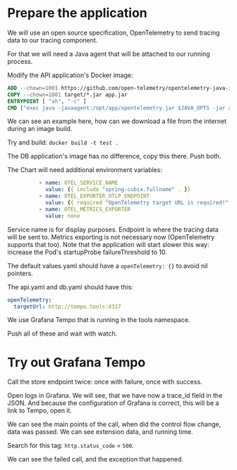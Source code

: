 # Prepare the application

We will use an open source specification, OpenTelemetry to send tracing data to our tracing component.

For that we will need a Java agent that will be attached to our running process.

Modify the API application's Docker image:

```Dockerfile
ADD --chown=1001 https://github.com/open-telemetry/opentelemetry-java-instrumentation/releases/download/v1.20.2/opentelemetry-javaagent.jar opentelemetry.jar
COPY --chown=1001 target/*.jar app.jar
ENTRYPOINT [ "sh", "-c" ]
CMD ["exec java -javaagent:/opt/app/opentelemetry.jar $JAVA_OPTS -jar app.jar"]
```

We can see an example here, how can we download a file from the internet during an image build.

Try and build: `docker build -t test .`

The DB application's image has no difference, copy this there. Push both.

The Chart will need additional environment variables:

```yaml
          - name: OTEL_SERVICE_NAME
            value: {{ include "spring-cubix.fullname" . }}
          - name: OTEL_EXPORTER_OTLP_ENDPOINT
            value: {{ required "OpenTelemetry target URL is required!" .Values.openTelemetry.targetUrl }}
          - name: OTEL_METRICS_EXPORTER
            value: none
```

Service name is for display purposes. Endpoint is where the tracing data will be sent to. Metrics exporting is not necessary now (OpenTelemetry supports that too).
Note that the application will start slower this way: increase the Pod's startupProbe failureThreshold to 10.

The default values.yaml should have a `openTelemetry: {}` to avoid nil pointers.

The api.yaml and db.yaml should have this:

```yaml
openTelemetry:
  targetUrl: http://tempo.tools:4317
```

We use Grafana Tempo that is running in the tools namespace.

Push all of these and wait with watch.

# Try out Grafana Tempo

Call the store endpoint twice: once with failure, once with success.

Open logs in Grafana. We will see, that we have now a trace_id field in the JSON. 
And because the configuration of Grafana is correct, this will be a link to Tempo, open it.

We can see the main points of the call, when did the control flow change, data was passed. We can see extension data, and running time.

Search for this tag: `http.status_code` = `500`.

We can see the failed call, and the exception that happened.
